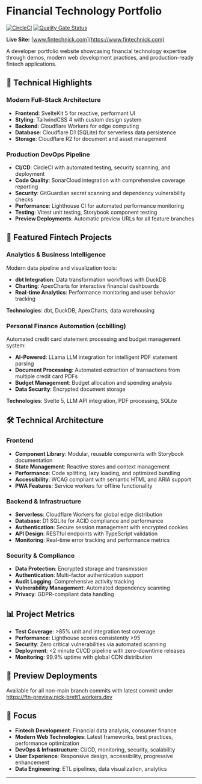 # Financial Technology Portfolio

[![CircleCI](https://dl.circleci.com/status-badge/img/gh/nickbrett1/ftn/tree/main.svg?style=svg)](https://dl.circleci.com/status-badge/redirect/gh/nickbrett1/ftn/tree/main)
[![Quality Gate Status](https://sonarcloud.io/api/project_badges/measure?project=nickbrett1_bem&metric=alert_status)](https://sonarcloud.io/summary/new_code?id=nickbrett1_bem)

**Live Site:** [www.fintechnick.com](https://www.fintechnick.com)

A developer portfolio website showcasing financial technology expertise through demos, modern web development practices, and production-ready fintech applications.

## 🚀 Technical Highlights

### **Modern Full-Stack Architecture**

- **Frontend**: SvelteKit 5 for reactive, performant UI
- **Styling**: TailwindCSS 4 with custom design system
- **Backend**: Cloudflare Workers for edge computing
- **Database**: Cloudflare D1 (SQLite) for serverless data persistence
- **Storage**: Cloudflare R2 for document and asset management

### **Production DevOps Pipeline**

- **CI/CD**: CircleCI with automated testing, security scanning, and deployment
- **Code Quality**: SonarCloud integration with comprehensive coverage reporting
- **Security**: GitGuardian secret scanning and dependency vulnerability checks
- **Performance**: Lighthouse CI for automated performance monitoring
- **Testing**: Vitest unit testing, Storybook component testing
- **Preview Deployments**: Automatic preview URLs for all feature branches

## 💼 Featured Fintech Projects

### **Analytics & Business Intelligence**

Modern data pipeline and visualization tools:

- **dbt Integration**: Data transformation workflows with DuckDB
- **Charting**: ApexCharts for interactive financial dashboards
- **Real-time Analytics**: Performance monitoring and user behavior tracking

**Technologies**: dbt, DuckDB, ApexCharts, data warehousing

### **Personal Finance Automation (ccbilling)**

Automated credit card statement processing and budget management system:

- **AI-Powered**: LLama LLM integration for intelligent PDF statement parsing
- **Document Processing**: Automated extraction of transactions from multiple credit card PDFs
- **Budget Management**: Budget allocation and spending analysis
- **Data Security**: Encrypted document storage

**Technologies**: Svelte 5, LLM API integration, PDF processing, SQLite

## 🛠 Technical Architecture

### **Frontend**

- **Component Library**: Modular, reusable components with Storybook documentation
- **State Management**: Reactive stores and context management
- **Performance**: Code splitting, lazy loading, and optimized bundling
- **Accessibility**: WCAG compliant with semantic HTML and ARIA support
- **PWA Features**: Service workers for offline functionality

### **Backend & Infrastructure**

- **Serverless**: Cloudflare Workers for global edge distribution
- **Database**: D1 SQLite for ACID compliance and performance
- **Authentication**: Secure session management with encrypted cookies
- **API Design**: RESTful endpoints with TypeScript validation
- **Monitoring**: Real-time error tracking and performance metrics

### **Security & Compliance**

- **Data Protection**: Encrypted storage and transmission
- **Authentication**: Multi-factor authentication support
- **Audit Logging**: Comprehensive activity tracking
- **Vulnerability Management**: Automated dependency scanning
- **Privacy**: GDPR-compliant data handling

## 📊 Project Metrics

- **Test Coverage**: >85% unit and integration test coverage
- **Performance**: Lighthouse scores consistently >95
- **Security**: Zero critical vulnerabilities via automated scanning
- **Deployment**: <2 minute CI/CD pipeline with zero-downtime releases
- **Monitoring**: 99.9% uptime with global CDN distribution

## 🚀 Preview Deployments

Available for all non-main branch commits with latest commit under https://ftn-preview.nick-brett1.workers.dev

## 🎯 Focus

- **Fintech Development**: Financial data analysis, consumer finance
- **Modern Web Technologies**: Latest frameworks, best practices, performance optimization
- **DevOps & Infrastructure**: CI/CD, monitoring, security, scalability
- **User Experience**: Responsive design, accessibility, progressive enhancement
- **Data Engineering**: ETL pipelines, data visualization, analytics

---
